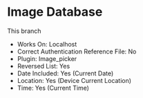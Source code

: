 # Image Database

This branch

- Works On: Localhost
- Correct Authentication Reference File: No
- Plugin: Image_picker
- Reversed List: Yes
- Date Included: Yes (Current Date)
- Location: Yes (Device Current Location)
- Time: Yes (Current Time)

